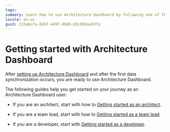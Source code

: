 ```yaml
---
tags:
summary: Learn how to use Architecture Dashboard by following one of the tutorials in this topic.
locale: en-us
guid: 115abc7a-0267-4497-868b-d3c09b1e92fa
---
```

# Getting started with Architecture Dashboard

After [setting up Architecture Dashboard](how-setup.md) and after the first data synchronization occurs, you are ready to use Architecture Dashboard.

The following guides help you get started on your journey as an Architecture Dashboard user:

* If you are an architect, start with how to [Getting started as an architect](how-use-architect.md).

* If you are a team lead, start with how to [Getting started as a team lead](how-use-team-lead.md).

* If you are a developer, start with [Getting started as a developer](how-use-developer.md).
